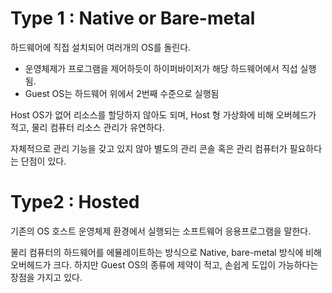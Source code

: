 # Type 1 : Native or Bare-metal

하드웨어에 직접 설치되어 여러개의 OS를 돌린다.

- 운영체제가 프로그램을 제어하듯이 하이퍼바이저가 해당 하드웨어에서 직섭 실행됨.
- Guest OS는 하드웨어 위에서 2번째 수준으로 실행됨

Host OS가 없어 리소스를 할당하지 않아도 되며, Host 형 가상화에 비해 오버헤드가 적고, 물리 컴퓨터 리소스 관리가 유연하다.

자체적으로 관리 기능을 갖고 있지 않아 별도의 관리 콘솔 혹은 관리 컴퓨터가 필요하다는 단점이 있다.



# Type2 : Hosted

기존의 OS 호스트 운영체제 환경에서 실행되는 소프트웨어 응용프로그램을 말한다.

물리 컴퓨터의 하드웨어를 에뮬레이트하는 방식으로 Native, bare-metal 방식에 비해 오버헤드가 크다. 하지만 Guest OS의 종류에 제약이 적고, 손쉽게 도입이 가능하다는 장점을 가지고 있다.
